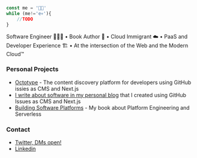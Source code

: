 ```javascript
const me = '👶🏻'
while (me!='e💀'){
    //TODO
}
```

Software Engineer 👨🏻‍💻 • Book Author 📖 • Cloud Immigrant ☁️ • PaaS and Developer Experience 🏗 • At the intersection of the Web and the Modern Cloud™️

### Personal Projects

- [Octotype](https://octotype.vercel.app) - The content discovery platform for developers using GitHub issies as CMS and Next.js
- [I write about software in my personal blog](https://peibolsang.vercel.app) that I created using GitHub Issues as CMS and Next.js
- [Building Software Platforms](https://leanpub.com/software-platforms) - My book about Platform Engineering and Serverless

### Contact

- [Twitter, DMs open!](https://twitter.com/peibolsang)
- [Linkedin](https://linkedin.com/in/pablobermejo)




